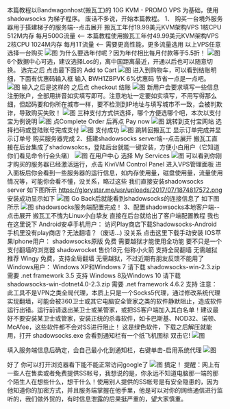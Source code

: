 本篇教程以Bandwagonhost(搬瓦工)的 10G KVM - PROMO VPS 为基础，使用 shadowsocks 为梯子程序。
废话不多说，开始本篇教程。
1、 购买一台境外服务器用于搭建梯子的服务端--点击展开
搬瓦工年付19.99美元KVM架构VPS 1核CPU 512M内存 每月500G流量 <-- 本篇教程使用搬瓦工年付49.99美元KVM架构VPS 2核CPU 1024M内存 每月1T流量 <-- 需要更高性能，更多流量选用
以上VPS任意选择一台购买
![图](https://glorystar.me/usr/uploads/2017/07/2792248057.png)
为什么要选年付呢？因为年付相比每月付款等于5.5折！
![图](https://glorystar.me/usr/uploads/2017/07/3868812956.png)
6个数据中心可选，建议选择Los的，离中国距离最近，开通以后也可以随意切换。
选完之后 点击最下面的 Add to Cart
![图](https://glorystar.me/usr/uploads/2017/07/1847888081.png)
进入到购物车，可以看到结账明细，下面有优惠码输入框 输入 BWH1ZBPVK 6%优惠码 节省一点是一点吧。
![图](https://glorystar.me/usr/uploads/2017/07/1747458751.png)
输入之后是这样的 之后点 checkout 结账
![图](https://glorystar.me/usr/uploads/2017/07/2381886666.png)
新用户会要求填写一些信息注册账户，全部用拼音如实填写即可。注意地址一定要如实填写，不用写得那么细，但起码要和你所在城市一样，要不检测到IP地址与填写城市不一致，会被判欺诈，导致购买失败！
![图](https://glorystar.me/usr/uploads/2017/07/3188850783.png)
三种支付方式供选择，哪个方便选哪个吧，本次以支付宝为例说明
![图](https://glorystar.me/usr/uploads/2017/07/3294554454.png)
点Complete Order 后再点 Pay now
![图](https://glorystar.me/usr/uploads/2017/07/1222399285.png)
跳转到支付宝网站 选择扫码或登陆账号完成支付
![图](https://glorystar.me/usr/uploads/2017/07/147543707.png)
支付成功
![图](https://glorystar.me/usr/uploads/2017/07/3498527012.png)
跳转回搬瓦工 显示订单完成并显示订单号
购买服务器完成
2、搭建shadowsocks server端--点击展开
搬瓦工直接在后台集成了shadowsokcs，登陆后台就能一键安装，方便小白用户（它知道你们看见命令行会头痛）
![图](https://glorystar.me/usr/uploads/2017/07/2582920546.png)
在用户中心 选择 My Services
![图](https://glorystar.me/usr/uploads/2017/07/1650676052.png)
可以看到你刚才购买的服务器已经激活运行，点击 KiviVM Control Panel 进入VPS管理面板
进入面板后你会看到一些服务器的运行信息，如内存使用量，磁盘使用量，流量使用情况等，可能你会看不懂，没关系，略过这些
我们直接安装shadowsocks server 如下图所示
https://glorystar.me/usr/uploads/2017/07/1874817572.png
安装成功显示如下
![图](https://glorystar.me/usr/uploads/2017/07/245912448.png)
Go Back后就能看到shadowsocks的连接信息了 如下图所示
![图](https://glorystar.me/usr/uploads/2017/07/3519233872.png)
shadowsocks服务端配置完成！
3、配置shadowsocks本地客户端--点击展开
搬瓦工不愧为Linux小白挚友 直接在后台就给出了客户端配置教程 我也在这里说下
Android安卓手机用户：
访问Play商店下载Shadowsocks-Android 手机里没有play商店？无法翻墙？（废话...) 没关系 点击这里下载手动安装
IOS苹果Iphone用户：
shadowsocks原版 免费 需要越狱才能使用全功能 要不只是一个支付翻墙的浏览器
shadowrocket 售价18元 俗称小火箭 支持全局翻墙 无需越狱 推荐
Wingy 免费，支持全局翻墙 无需越狱，不过近期有朋友反馈不能用了
Windows用户：
Windows XP和Windows 7 请下载 shadowsocks-win-2.3.zip 需要 .net framework 3.5 支持
Windows 8及Windows 10 请下载 shadowsocks-win-dotnet4.0-2.3.zip 需要 .net framework 4.6.2 支持
注意：此工具不是VPN之类全局代理，本质上只是一个Socks5代理，通过修改系统代理实现翻墙，可能会被360卫士或其它电脑安全管家之类的软件静默阻止，造成软件运行出错。运行前请退出某卫士或某管家，或把SS客户端加入其白名单！建议最好不要安装某卫士或管家，安装正统的杀毒软件，如卡巴斯基、NOD32、诺顿、McAfee，这些软件都不会对SS进行阻止！
这是绿色软件，下载之后解压就能用，打开 shadowsocks.exe 会看到通知栏有一个纸飞机图标 双击它!
![图](https://glorystar.me/usr/uploads/2017/07/2885063964.png)

填入服务端信息后确定，会自己最小化到通知栏，右键单击-启用系统代理
![图](https://glorystar.me/usr/uploads/2017/07/1426429880.png)

好了 你可以打开浏览器看下能不能正常访问google了
![图](https://glorystar.me/usr/uploads/2017/07/4094391132.png)
搞定！
提醒：网上有一些人在售卖或者免费提供SS帐号，我想说的是，你永远不知道电脑那一端的那个陌生人在想些什么，想干什么！使用别人提供的SS帐号是有安全隐患的，因为他知道你的加密方式，并且服务端掌握在他手里，他是可以对你的网络通信进行监听的，我们做外贸的，有时信息泄露的后果挺严重的，望大家慎重。

